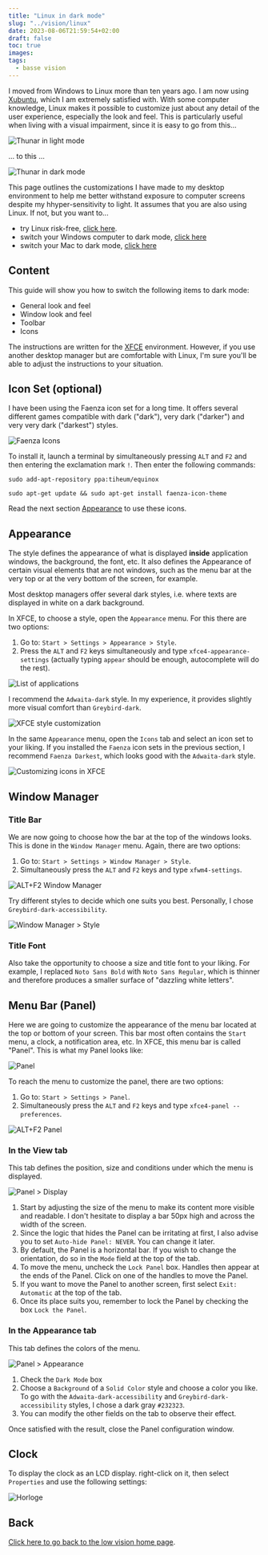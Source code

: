 ```yaml
---
title: "Linux in dark mode"
slug: "../vision/linux"
date: 2023-08-06T21:59:54+02:00
draft: false
toc: true
images:
tags:
  - basse vision
---
```

I moved from Windows to Linux more than ten years ago. I am now using [Xubuntu](https://xubuntu.fr/), which I am extremely satisfied with. With some computer knowledge, Linux makes it possible to customize just about any detail of the user experience, especially the look and feel. This is particularly useful when living with a visual impairment, since it is easy to go from this...

![Thunar in light mode](/vision/thunar-light-en.png)

... to this ...

![Thunar in dark mode](/vision/thunar-dark-en.png)

This page outlines the customizations I have made to my desktop environment to help me better withstand exposure to computer screens despite my hhyper-sensitivity to light. It assumes that you are also using Linux. If not, but you want to...
* try Linux risk-free, [click here](../try-linux).
* switch your Windows computer to dark mode, [click here](../windows)
* switch your Mac to dark mode, [click here](../mac-os)

## Content
This guide will show you how to switch the following items to dark mode:
* General look and feel
* Window look and feel
* Toolbar
* Icons

The instructions are written for the [XFCE](https://www.xfce.org/?lang=en) environment. However, if you use another desktop manager but are comfortable with Linux, I'm sure you'll be able to adjust the instructions to your situation.

## Icon Set (optional)
I have been using the Faenza icon set for a long time. It offers several different games compatible with dark ("dark"), very dark ("darker") and very very dark ("darkest") styles.

![Faenza Icons](/vision/faenza-samples-en.png)

To install it, launch a terminal by simultaneously pressing `ALT` and `F2` and then entering the exclamation mark `!`. Then enter the following commands:
```
sudo add-apt-repository ppa:tiheum/equinox

sudo apt-get update && sudo apt-get install faenza-icon-theme
```
Read the next section [Appearance](#appearance) to use these icons.

## Appearance
The style defines the appearance of what is displayed **inside** application windows, the background, the font, etc. It also defines the Appearance of certain visual elements that are not windows, such as the menu bar at the very top or at the very bottom of the screen, for example.

Most desktop managers offer several dark styles, i.e. where texts are displayed in white on a dark background.

In XFCE, to choose a style, open the `Appearance` menu. For this there are two options:
1. Go to: `Start > Settings > Appearance > Style`.
2. Press the `ALT` and `F2` keys simultaneously and type `xfce4-appearance-settings` (actually typing `appear` should be enough, autocomplete will do the rest).

![List of applications](/vision/alt-f2-en.png)

I recommend the `Adwaita-dark` style. In my experience, it provides slightly more visual comfort than `Greybird-dark`.

![XFCE style customization](/vision/xfce-style-en.png)

In the same `Appearance` menu, open the `Icons` tab and select an icon set to your liking. If you installed the `Faenza` icon sets in the previous section, I recommend `Faenza Darkest`, which looks good with the `Adwaita-dark` style.

![Customizing icons in XFCE](/vision/xfce-icons.png)

## Window Manager
### Title Bar
We are now going to choose how the bar at the top of the windows looks. This is done in the `Window Manager` menu. Again, there are two options:
1. Go to: `Start > Settings > Window Manager > Style`.
2. Simultaneously press the `ALT` and `F2` keys and type `xfwm4-settings`.

![ALT+F2 Window Manager](/vision/alt-f2-xfwm-settings-en.png)

Try different styles to decide which one suits you best. Personally, I chose `Greybird-dark-accessibility`.

![Window Manager > Style](/vision/xfwm-style-en.png)

### Title Font
Also take the opportunity to choose a size and title font to your liking. For example, I replaced `Noto Sans Bold` with `Noto Sans Regular`, which is thinner and therefore produces a smaller surface of "dazzling white letters".

## Menu Bar (Panel)
Here we are going to customize the appearance of the menu bar located at the top or bottom of your screen. This bar most often contains the `Start` menu, a clock, a notification area, etc. In XFCE, this menu bar is called "Panel". This is what my Panel looks like:

![Panel](/vision/tableau-de-bord.png)

To reach the menu to customize the panel, there are two options:
1. Go to: `Start > Settings > Panel`.
2. Simultaneously press the `ALT` and `F2` keys and type `xfce4-panel --preferences`.

![ALT+F2 Panel](/vision/alt-f2-panel-settings-en.png)

### In the View tab

This tab defines the position, size and conditions under which the menu is displayed.

![Panel > Display](/vision/panel-display.png)

1. Start by adjusting the size of the menu to make its content more visible and readable. I don't hesitate to display a bar 50px high and across the width of the screen.
2. Since the logic that hides the Panel can be irritating at first, I also advise you to set `Auto-hide Panel: NEVER`. You can change it later.
3. By default, the Panel is a horizontal bar. If you wish to change the orientation, do so in the `Mode` field at the top of the tab.
4. To move the menu, uncheck the `Lock Panel` box. Handles then appear at the ends of the Panel. Click on one of the handles to move the Panel.
5. If you want to move the Panel to another screen, first select `Exit: Automatic` at the top of the tab.
6. Once its place suits you, remember to lock the Panel by checking the box `Lock the Panel`.

### In the Appearance tab

This tab defines the colors of the menu.

![Panel > Appearance](/vision/panel-appearance.png)

1. Check the `Dark Mode` box
2. Choose a `Background` of a `Solid Color` style and choose a color you like. To go with the `Adwaita-dark-accessibility` and `Greybird-dark-accessibility` styles, I chose a dark gray `#232323`.
3. You can modify the other fields on the tab to observe their effect.

Once satisfied with the result, close the Panel configuration window.

## Clock
To display the clock as an LCD display. right-click on it, then select `Properties` and use the following settings:

![Horloge](/vision/clock.png)

## Back
[Click here to go back to the low vision home page](..).